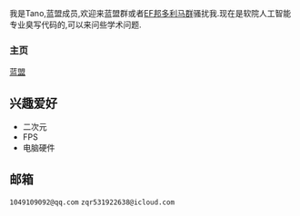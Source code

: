 我是Tano,蓝盟成员,欢迎来蓝盟群或者[EF邦多利马群](../life/学生团体/EF邦多利马群.md)骚扰我.现在是软院人工智能专业臭写代码的,可以来问些学术问题.

### 主页
[蓝盟](https://lanunion-cqu-edu-cn.atrust.cqu.edu.cn/repair/index.php/lanke)

## 兴趣爱好
- 二次元
- FPS
- 电脑硬件

## 邮箱
`1049109092@qq.com`
`zqr531922638@icloud.com`